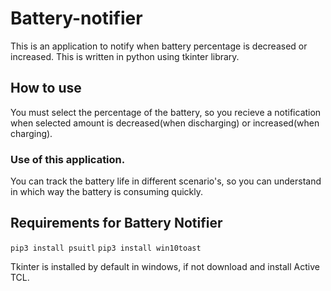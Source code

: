 # Battery-notifier
This is an application to notify when battery percentage is decreased or increased.
This is written in python using tkinter library.
## How to use 
You must select the percentage of the battery, so you recieve a notification when selected amount is decreased(when discharging) or increased(when charging).
### Use of this application.
You can track the battery life in different scenario's, so you can understand in which way the battery is consuming quickly.
## Requirements for Battery Notifier
`pip3 install psuitl` 
```pip3 install win10toast```

Tkinter is installed by default in windows, if not download and install Active TCL.
